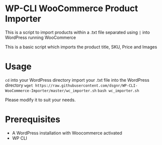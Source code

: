 # WP-CLI WooCommerce Product Importer

This is a script to import products within a .txt file separated using `|` into WordPress running WooCommerce

This is a basic script which imports the product title, SKU, Price and Images

# Usage

`cd` into your WordPress directory
import your .txt file into the WordPress directory
`wget https://raw.githubusercontent.com/dsgnr/WP-CLI-WooCommerce-Importer/master/wc_importer.sh`
`bash wc_importer.sh`

Please modify it to suit your needs.

# Prerequisites

* A WordPress installation with Woocommerce activated
* WP CLI
